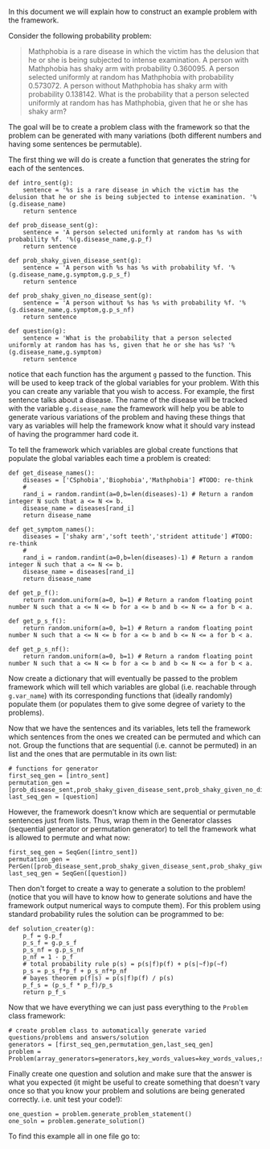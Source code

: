 In this document we will explain how to construct an example problem with the framework.

Consider the following probability problem:

> Mathphobia is a rare disease in which the victim has the delusion that he or she is being subjected to intense examination. A person with Mathphobia has shaky arm with probability 0.360095. A person selected uniformly at random has Mathphobia with probability 0.573072. A person without Mathphobia has shaky arm with probability 0.138142. What is the probability that a person selected uniformly at random has has Mathphobia, given that he or she has shaky arm?

The goal will be to create a problem class with the framework so that the problem can be generated with many variations (both different numbers and having some sentences be permutable).

The first thing we will do is create a function that generates the string for each of the sentences.

```
def intro_sent(g):
    sentence = '%s is a rare disease in which the victim has the delusion that he or she is being subjected to intense examination. '%(g.disease_name)
    return sentence

def prob_disease_sent(g):
    sentence = 'A person selected uniformly at random has %s with probability %f. '%(g.disease_name,g.p_f)
    return sentence

def prob_shaky_given_disease_sent(g):
    sentence = 'A person with %s has %s with probability %f. '%(g.disease_name,g.symptom,g.p_s_f)
    return sentence

def prob_shaky_given_no_disease_sent(g):
    sentence = 'A person without %s has %s with probability %f. '%(g.disease_name,g.symptom,g.p_s_nf)
    return sentence

def question(g):
    sentence = 'What is the probability that a person selected uniformly at random has has %s, given that he or she has %s? '%(g.disease_name,g.symptom)
    return sentence
```

notice that each function has the argument `g` passed to the function. This will be used to keep track of the global variables for your problem. With this you can create any variable that you wish to access. For example, the first sentence talks about a disease. The name of the disease will be tracked with the variable `g.disease_name` the framework will help you be able to generate various variations of the problem and having these things that vary as variables will help the framework know what it should vary instead of having the programmer hard code it.

To tell the framework which variables are global create functions that populate the global variables each time a problem is created:

```
def get_disease_names():
    diseases = ['CSphobia','Biophobia','Mathphobia'] #TODO: re-think
    #
    rand_i = random.randint(a=0,b=len(diseases)-1) # Return a random integer N such that a <= N <= b.
    disease_name = diseases[rand_i]
    return disease_name

def get_symptom_names():
    diseases = ['shaky arm','soft teeth','strident attitude'] #TODO: re-think
    #
    rand_i = random.randint(a=0,b=len(diseases)-1) # Return a random integer N such that a <= N <= b.
    disease_name = diseases[rand_i]
    return disease_name

def get_p_f():
    return random.uniform(a=0, b=1) # Return a random floating point number N such that a <= N <= b for a <= b and b <= N <= a for b < a.

def get_p_s_f():
    return random.uniform(a=0, b=1) # Return a random floating point number N such that a <= N <= b for a <= b and b <= N <= a for b < a.

def get_p_s_nf():
    return random.uniform(a=0, b=1) # Return a random floating point number N such that a <= N <= b for a <= b and b <= N <= a for b < a.
```

Now create a dictionary that will eventually be passed to the problem framework which will tell which variables are global (i.e. reachable through `g.var_name`) with its corresponding functions that (ideally randomly) populate them (or populates them to give some degree of variety to the problems).

Now that we have the sentences and its variables, lets tell the framework which sentences from the ones we created can be permuted and which can not. Group the functions that are sequential (i.e. cannot be permuted) in an list and the ones that are permutable in its own list:

    # functions for generator
    first_seq_gen = [intro_sent]
    permutation_gen = [prob_disease_sent,prob_shaky_given_disease_sent,prob_shaky_given_no_disease_sent]
    last_seq_gen = [question]

However, the framework doesn't know which are sequential or permutable sentences just from lists. Thus, wrap them in the Generator classes (sequential generator or permutation generator) to tell the framework what is allowed to permute and what now:

    first_seq_gen = SeqGen([intro_sent])
    permutation_gen = PerGen([prob_disease_sent,prob_shaky_given_disease_sent,prob_shaky_given_no_disease_sent])
    last_seq_gen = SeqGen([question])

Then don't forget to create a way to generate a solution to the problem! (notice that you will have to know how to generate solutions and have the framework output numerical ways to compute them). For this problem using standard probability rules the solution can be programmed to be:

```
def solution_creater(g):
    p_f = g.p_f
    p_s_f = g.p_s_f
    p_s_nf = g.p_s_nf
    p_nf = 1 - p_f
    # total probability rule p(s) = p(s|f)p(f) + p(s|~f)p(~f)
    p_s = p_s_f*p_f + p_s_nf*p_nf
    # bayes theorem p(f|s) = p(s|f)p(f) / p(s)
    p_f_s = (p_s_f * p_f)/p_s
    return p_f_s
```

Now that we have everything we can just pass everything to the `Problem` class framework:

    # create problem class to automatically generate varied questions/problems and answers/solution
    generators = [first_seq_gen,permutation_gen,last_seq_gen]
    problem = Problem(array_generators=generators,key_words_values=key_words_values,solution_creater=soln_creater)

Finally create one question and solution and make sure that the answer is what you expected (it might be useful to create something that doesn't vary once so that you know your problem and solutions are being generated correctly. i.e. unit test your code!):

    one_question = problem.generate_problem_statement()
    one_soln = problem.generate_solution()


To find this example all in one file go to:
